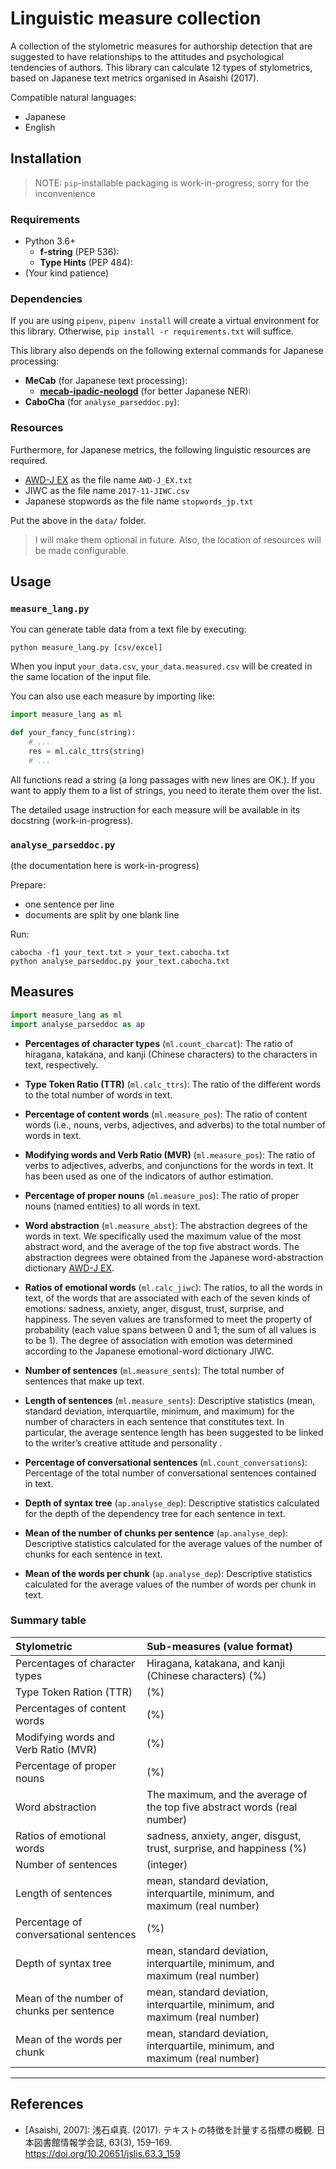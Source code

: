 # Linguistic measure collection

A collection of the stylometric measures for authorship detection that are suggested to have relationships to the attitudes and psychological tendencies of authors.
This library can calculate 12 types of stylometrics, based on Japanese text metrics organised in Asaishi (2017).

Compatible natural languages:

- Japanese
- English

## Installation

> NOTE: `pip`-installable packaging is work-in-progress; sorry for the inconvenience

### Requirements

- Python 3.6+
  - **f-string** (PEP 536):
  - **Type Hints** (PEP 484):
- (Your kind patience)

### Dependencies

If you are using `pipenv`, `pipenv install` will create a virtual environment for this library.
Otherwise, `pip install -r requirements.txt` will suffice.

This library also depends on the following external commands for Japanese processing:

- **MeCab** (for Japanese text processing):
    - **[mecab-ipadic-neologd](https://github.com/neologd/mecab-ipadic-neologd)** (for better Japanese NER):
- **CaboCha** (for `analyse_parseddoc.py`):

### Resources

Furthermore, for Japanese metrics, the following linguistic resources are required.

- [AWD-J EX](http://sociocom.jp/~data/2019-AWD-J/) as the file name `AWD-J_EX.txt`
- JIWC as the file name `2017-11-JIWC.csv`
- Japanese stopwords as the file name `stopwords_jp.txt`

Put the above in the `data/` folder.

> I will make them optional in future.
> Also, the location of resources will be made configurable.


## Usage

### `measure_lang.py`

You can generate table data from a text file by executing:

```
python measure_lang.py [csv/excel]
```

When you input `your_data.csv`, `your_data.measured.csv` will be created in the same location of the input file.

You can also use each measure by importing like:

```python
import measure_lang as ml

def your_fancy_func(string):
    # ...
    res = ml.calc_ttrs(string)
    # ...
```

All functions read a string (a long passages with new lines are OK.).
If you want to apply them to a list of strings, you need to iterate them over the list.

The detailed usage instruction for each measure will be available in its docstring (work-in-progress).

### `analyse_parseddoc.py`

(the documentation here is work-in-progress)

Prepare:
- one sentence per line
- documents are split by one blank line

Run:
```
cabocha -f1 your_text.txt > your_text.cabocha.txt
python analyse_parseddoc.py your_text.cabocha.txt
```


## Measures

```python
import measure_lang as ml
import analyse_parseddoc as ap
```

- **Percentages of character types** (`ml.count_charcat`):
The ratio of hiragana, katakana, and kanji (Chinese characters) to
the characters in text, respectively.

- **Type Token Ratio (TTR)** (`ml.calc_ttrs`):
The ratio of the different words to the total number of words in text.

- **Percentage of content words** (`ml.measure_pos`):
The ratio of content words (i.e., nouns, verbs, adjectives, and
adverbs) to the total number of words in text.

- **Modifying words and Verb Ratio (MVR)** (`ml.measure_pos`):
The ratio of verbs to adjectives, adverbs, and conjunctions for the
words in text. It has been used as one of the indicators of
author estimation.

- **Percentage of proper nouns** (`ml.measure_pos`):
The ratio of proper nouns (named entities) to all words in text.

- **Word abstraction** (`ml.measure_abst`):
The abstraction degrees of the words in text. We specifically
used the maximum value of the most abstract word, and the average of
the top five abstract words. The abstraction degrees were obtained
from the Japanese word-abstraction dictionary [AWD-J EX](http://sociocom.jp/~data/2019-AWD-J/).

- **Ratios of emotional words** (`ml.calc_jiwc`):
The ratios, to all the words in text, of the words that are
associated with each of the seven kinds of emotions: sadness,
anxiety, anger, disgust, trust, surprise, and happiness. The seven
values are transformed to meet the property of probability (each
value spans between 0 and 1; the sum of all values is to be 1). The
degree of association with emotion was determined according to the
Japanese emotional-word dictionary JIWC.

- **Number of sentences** (`ml.measure_sents`):
The total number of sentences that make up text.

- **Length of sentences** (`ml.measure_sents`):
Descriptive statistics (mean, standard deviation, interquartile,
minimum, and maximum) for the number of characters in each sentence
that constitutes text. In particular, the average sentence
length has been suggested to be linked to the writer’s creative
attitude and personality .

- **Percentage of conversational sentences** (`ml.count_conversations`):
Percentage of the total number of conversational sentences contained
in text.

- **Depth of syntax tree** (`ap.analyse_dep`):
Descriptive statistics calculated for the depth of the dependency
tree for each sentence in text.

- **Mean of the number of chunks per sentence** (`ap.analyse_dep`):
Descriptive statistics calculated for the average values of the
number of chunks for each sentence in text.

- **Mean of the words per chunk** (`ap.analyse_dep`):
Descriptive statistics calculated for the average values of the
number of words per chunk in text.

### Summary table

| Stylometric                               | Sub-measures (value format)                                                 |
| :---------------------------------------- | :-------------------------------------------------------------------------- |
| Percentages of character types            | Hiragana, katakana, and kanji (Chinese characters) (%)                      |
| Type Token Ration (TTR)                   | (%)                                                                         |
| Percentages of content words              | (%)                                                                         |
| Modifying words and Verb Ratio (MVR)      | (%)                                                                         |
| Percentage of proper nouns                | (%)                                                                         |
| Word abstraction                          | The maximum, and the average of the top five abstract words (real number)   |
| Ratios of emotional words                 | sadness, anxiety, anger, disgust, trust, surprise, and happiness (%)        |
| Number of sentences                       | (integer)                                                                   |
| Length of sentences                       | mean, standard deviation, interquartile, minimum, and maximum (real number) |
| Percentage of conversational sentences    | (%)                                                                         |
| Depth of syntax tree                     | mean, standard deviation, interquartile, minimum, and maximum (real number) |
| Mean of the number of chunks per sentence | mean, standard deviation, interquartile, minimum, and maximum (real number) |
| Mean of the words per chunk               | mean, standard deviation, interquartile, minimum, and maximum (real number) |

---
## References

- [Asaishi, 2007]: 浅石卓真. (2017). テキストの特徴を計量する指標の概観. 日本図書館情報学会誌, 63(3), 159–169. https://doi.org/10.20651/jslis.63.3_159
